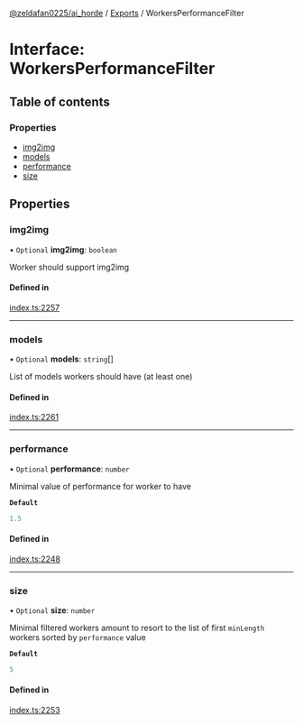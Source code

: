 [@zeldafan0225/ai_horde](../README.md) / [Exports](../modules.md) / WorkersPerformanceFilter

# Interface: WorkersPerformanceFilter

## Table of contents

### Properties

- [img2img](WorkersPerformanceFilter.md#img2img)
- [models](WorkersPerformanceFilter.md#models)
- [performance](WorkersPerformanceFilter.md#performance)
- [size](WorkersPerformanceFilter.md#size)

## Properties

### img2img

• `Optional` **img2img**: `boolean`

Worker should support img2img

#### Defined in

[index.ts:2257](https://github.com/ZeldaFan0225/ai_horde/blob/ae52afb/index.ts#L2257)

___

### models

• `Optional` **models**: `string`[]

List of models workers should have (at least one)

#### Defined in

[index.ts:2261](https://github.com/ZeldaFan0225/ai_horde/blob/ae52afb/index.ts#L2261)

___

### performance

• `Optional` **performance**: `number`

Minimal value of performance for worker to have

**`Default`**

```ts
1.5
```

#### Defined in

[index.ts:2248](https://github.com/ZeldaFan0225/ai_horde/blob/ae52afb/index.ts#L2248)

___

### size

• `Optional` **size**: `number`

Minimal filtered workers amount to resort to the list of first `minLength` workers sorted by `performance` value

**`Default`**

```ts
5
```

#### Defined in

[index.ts:2253](https://github.com/ZeldaFan0225/ai_horde/blob/ae52afb/index.ts#L2253)
